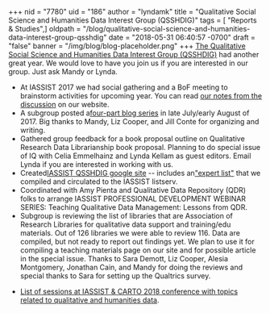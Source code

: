 +++
nid = "7780"
uid = "186"
author = "lyndamk"
title = "Qualitative Social Science and Humanities Data Interest Group (QSSHDIG)"
tags = [ "Reports & Studies",]
oldpath = "/blog/qualitative-social-science-and-humanities-data-interest-group-qsshdig"
date = "2018-05-31 06:40:57 -0700"
draft = "false"
banner = "/img/blog/blog-placeholder.png"
+++
[The Qualitative Social Science and Humanities Data Interest Group
(QSSHDIG)](//sites.google.com/uncg.edu/iassistqsshdig/home”) had another
great year. We would love to have you join us if you are interested in
our group. Just ask Mandy or Lynda.

-   At IASSIST 2017 we had social gathering and a BoF meeting to
    brainstorm activities for upcoming year. You can read [our notes
    from the
    discussion](//sites.google.com/uncg.edu/iassistqsshdig/iassist-2018-conference/iassist-2017-conference?authuser=0”)
    on our website.
-   A subgroup posted a[four-part blog
    series](https://na01.safelinks.protection.outlook.com/?url=http%3A%2F%2Fiassistdata.org%2Fblog%2Fhow-do-i-do-qualitative-research-bridging-gap-between-qualitative-researchers-and-methods-resou&data=02%7C01%7Caswygarthobaugh%40gsu.edu%7Ca3ad944771784c6ef38508d595a5c0b7%7C515ad73d8d5e4169895c9789dc742a70%7C0%7C0%7C636579461490418652&sdata=2dWkCP6FFK8NeOPkboJdXk3jby3d9Rqd6SoVnpwQebA%3D&reserved=0)
    in late July/early August of 2017. Big thanks to Mandy, Liz Cooper,
    and Jill Conte for organizing and writing.
-   Gathered group feedback for a book proposal outline on Qualitative
    Research Data Librarianship book proposal. Planning to do special
    issue of IQ with Celia Emmelhainz and Lynda Kellam as guest editors.
    Email Lynda if you are interested in working with us.
-   Created[IASSIST QSSHDIG google
    site](https://sites.google.com/uncg.edu/iassistqsshdig/home) --
    includes an["expert
    list"](https://sites.google.com/uncg.edu/iassistqsshdig/expert-list)
    that we compiled and circulated to the IASSIST listserv.
-   Coordinated with Amy Pienta and Qualitative Data Repository (QDR)
    folks to arrange IASSIST PROFESSIONAL DEVELOPMENT WEBINAR SERIES:
    Teaching Qualitative Data Management: Lessons from QDR.
-   Subgroup is reviewing the list of libraries that are Association of
    Research Libraries for qualitative data support and training/edu
    materials. Out of 126 libraries we were able to review 116. Data are
    compiled, but not ready to report out findings yet. We plan to use
    it for compiling a teaching materials page on our site and for
    possible article in the special issue. Thanks to Sara Demott, Liz
    Cooper, Alesia Montgomery, Jonathan Cain, and Mandy for doing the
    reviews and special thanks to Sara for setting up the Qualtrics
    survey.

<!-- -->

-   [List of sessions at IASSIST & CARTO 2018 conference with topics
    related to qualitative and humanities
    data](https://docs.google.com/document/d/1IFPC6V7ByEWJVHB2ENU2MoIkSbo2IUTnJGtqXoj4F-w/edit?usp=sharing).
